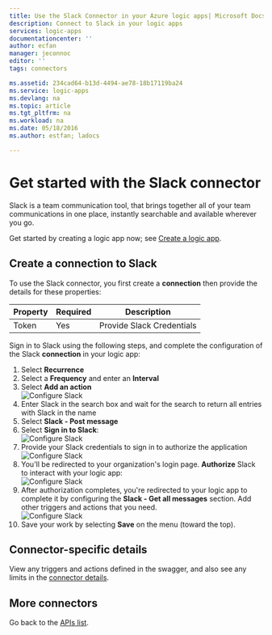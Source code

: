 ```yaml
---
title: Use the Slack Connector in your Azure logic apps| Microsoft Docs
description: Connect to Slack in your logic apps
services: logic-apps
documentationcenter: ''
author: ecfan
manager: jeconnoc
editor: ''
tags: connectors

ms.assetid: 234cad64-b13d-4494-ae78-18b17119ba24
ms.service: logic-apps
ms.devlang: na
ms.topic: article
ms.tgt_pltfrm: na
ms.workload: na
ms.date: 05/18/2016
ms.author: estfan; ladocs

---
```

# Get started with the Slack connector
Slack is a team communication tool, that brings together all of your team communications in one place, instantly searchable and available wherever you go. 

Get started by creating a logic app now; see [Create a logic app](../logic-apps/quickstart-create-first-logic-app-workflow.md).

## Create a connection to Slack
To use the Slack connector, you first create a **connection** then provide the details for these properties: 

| Property | Required | Description |
| --- | --- | --- |
| Token |Yes |Provide Slack Credentials |

Sign in to Slack using the following steps, and complete the configuration of the Slack **connection** in your logic app:

1. Select **Recurrence**
2. Select a **Frequency** and enter an **Interval**
3. Select **Add an action**  
   ![Configure Slack][1]  
4. Enter Slack in the search box and wait for the search to return all entries with Slack in the name
5. Select **Slack - Post message**
6. Select **Sign in to Slack**:  
   ![Configure Slack][2]
7. Provide your Slack credentials to sign in to authorize the  application    
   ![Configure Slack][3]  
8. You'll be redirected to your organization's login page. **Authorize** Slack to interact with your logic app:      
   ![Configure Slack][5] 
9. After authorization completes, you're redirected to your logic app to complete it by configuring the **Slack - Get all messages** section. Add other triggers and actions that you need.  
   ![Configure Slack][6]
10. Save your work by selecting **Save** on the menu (toward the top).

## Connector-specific details

View any triggers and actions defined in the swagger, and also see any limits in the [connector details](/connectors/slack/).

## More connectors
Go back to the [APIs list](apis-list.md).

[1]: ./media/connectors-create-api-slack/connectionconfig1.png
[2]: ./media/connectors-create-api-slack/connectionconfig2.png 
[3]: ./media/connectors-create-api-slack/connectionconfig3.png
[4]: ./media/connectors-create-api-slack/connectionconfig4.png
[5]: ./media/connectors-create-api-slack/connectionconfig5.png
[6]: ./media/connectors-create-api-slack/connectionconfig6.png
